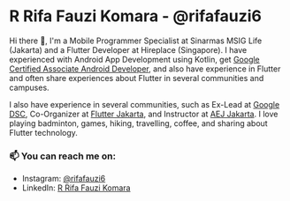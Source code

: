 # R Rifa Fauzi Komara - @rifafauzi6

Hi there 👋, I'm a Mobile Programmer Specialist at Sinarmas MSIG Life (Jakarta) and a Flutter Developer at Hireplace (Singapore). I have experienced with Android App Development using Kotlin, get [Google Certified Associate Android Developer](https://www.credential.net/ad01ed34-0da3-40aa-b84d-3dadbdc8a6fe#gs.adehgc), and also have experience in Flutter and often share experiences about Flutter in several communities and campuses.

I also have experience in several communities, such as Ex-Lead at [Google DSC](https://developers.google.com/community/dsc), Co-Organizer at [Flutter Jakarta](https://www.meetup.com/Flutter-Jakarta/), and Instructor at [AEJ Jakarta](https://www.instagram.com/aej.id/?hl=id). I love playing badminton, games, hiking, travelling, coffee, and sharing about Flutter technology.

### 📫 You can reach me on:
* Instagram: [@rifafauzi6](https://www.instagram.com/rifafauzi6/?hl=id)
* LinkedIn: [R Rifa Fauzi Komara](https://www.linkedin.com/in/rrifafauzikomara/)
